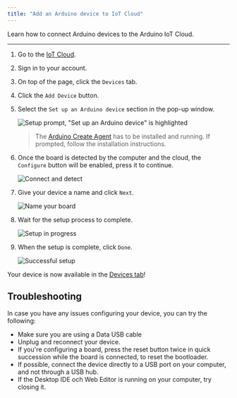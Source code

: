 ```yaml
---
title: "Add an Arduino device to IoT Cloud"
---
```


Learn how to connect Arduino devices to the Arduino IoT Cloud.

---

1. Go to the [IoT Cloud](https://create.arduino.cc/iot).

2. Sign in to your account.

3. On top of the page, click the `Devices` tab.

4. Click the `Add Device` button.

5. Select the `Set up an Arduino device` section in the pop-up window.

   ![Setup prompt, "Set up an Arduino device" is highlighted](img/arduino-device-setup.png)

   > The [Arduino Create Agent](https://create.arduino.cc/getting-started/plugin/welcome) has to be installed and running. If prompted, follow the installation instructions.

6. Once the board is detected by the computer and the cloud, the `Configure` button will be enabled, press it to continue.

   ![Connect and detect](img/IoTcloud_ArduinoConfigure.png)

7. Give your device a name and click `Next`.

   ![Name your board](img/IoTcloud_ArduinoName.png)

8. Wait for the setup process to complete.

   ![Setup in progress](img/IoTcloud_ArduinoSetup.png)

9. When the setup is complete, click `Done`.

   ![Successful setup](img/IoTcloudDevices_AddDone.png)

Your device is now available in the [Devices tab](https://create.arduino.cc/iot/devices)!

## Troubleshooting

In case you have any issues configuring your device, you can try the following:

- Make sure you are using a Data USB cable
- Unplug and reconnect your device.
- If you're configuring a board, press the reset button twice in quick succession while the board is connected, to reset the bootloader.
- If possible, connect the device directly to a USB port on your computer, and not through a USB hub.
- If the Desktop IDE och Web Editor is running on your computer, try closing it.
